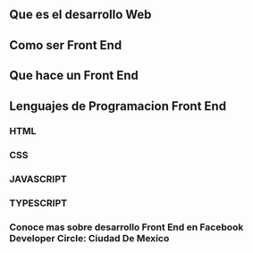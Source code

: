 ## Que es el desarrollo Web

## Como ser Front End

## Que hace un Front End

## Lenguajes de Programacion Front End

### HTML

### CSS

### JAVASCRIPT

### TYPESCRIPT

### Conoce mas sobre desarrollo Front End en Facebook Developer Circle: Ciudad De Mexico





